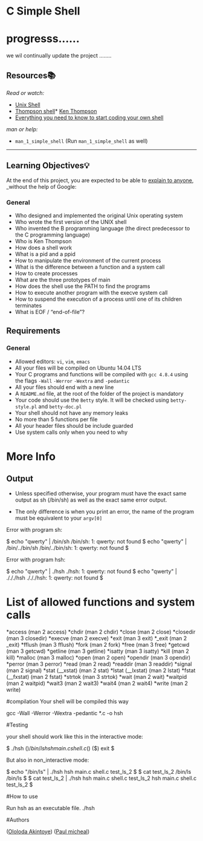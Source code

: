 # C Simple Shell
# progresss......
we wil continually update the project ........


## Resources:books:
_Read or watch:_
* [Unix Shell](https://en.wikipedia.org/wiki/Unix_shell)
* [Thompson shell](https://en.wikipedia.org/wiki/Thompson_shell)* [Ken Thompson](https://en.wikipedia.org/wiki/Ken_Thompson)
* [Everything you need to know to start coding your own shell](https://intranet.hbtn.io/concepts/64)

_man or help:_
* ```man_1_simple_shell``` (Run ```man_1_simple_shell``` as well)
---
## Learning Objectives:bulb:

At the end of this project, you are expected to be able to [explain to anyone](https://fs.blog/2012/04/feynman-technique/), _without the help of Google:
### General

* Who designed and implemented the original Unix operating system
* Who wrote the first version of the UNIX shell
* Who invented the B programming language (the direct predecessor to the C programming language)
* Who is Ken Thompson
* How does a shell work
* What is a pid and a ppid
* How to manipulate the environment of the current process
* What is the difference between a function and a system call
* How to create processes
* What are the three prototypes of main
* How does the shell use the PATH to find the programs
* How to execute another program with the execve system call
* How to suspend the execution of a process until one of its children terminates
* What is EOF / “end-of-file”?

## Requirements
### General

* Allowed editors: ```vi```, ```vim```, ```emacs```
* All your files will be compiled on Ubuntu 14.04 LTS
* Your C programs and functions will be compiled with ```gcc 4.8.4``` using the flags ```-Wall``` ```-Werror``` ```-Wextra``` and ```-pedantic```
* All your files should end with a new line
*  A ```README.md``` file, at the root of the folder of the project is mandatory
* Your code should use the ```Betty``` style. It will be checked using ```betty-style.pl``` and ```betty-doc.pl```
* Your shell should not have any memory leaks
* No more than 5 functions per file
* All your header files should be include guarded
* Use system calls only when you need to why

# More Info
## Output

* Unless specified otherwise, your program must have the exact same output as sh (/bin/sh) as well as the exact same error output.

* The only difference is when you print an error, the name of the program must be equivalent to your ```argv[0]```

Error with program sh:

$ echo "qwerty" | /bin/sh
/bin/sh: 1: qwerty: not found
$ echo "qwerty" | /bin/../bin/sh
/bin/../bin/sh: 1: qwerty: not found
$

Error with program hsh:

$ echo "qwerty" | ./hsh
./hsh: 1: qwerty: not found
$ echo "qwerty" | ./././hsh
./././hsh: 1: qwerty: not found
$

# List of allowed functions and system calls

*access (man 2 access)
*chdir (man 2 chdir)
*close (man 2 close)
*closedir (man 3 closedir)
*execve (man 2 execve)
*exit (man 3 exit) *_exit (man 2 _exit)
*fflush (man 3 fflush)
*fork (man 2 fork)
*free (man 3 free)
*getcwd (man 3 getcwd)
*getline (man 3 getline)
*isatty (man 3 isatty)
*kill (man 2 kill)
*malloc (man 3 malloc)
*open (man 2 open)
*opendir (man 3 opendir)
*perror (man 3 perror)
*read (man 2 read)
*readdir (man 3 readdir)
*signal (man 2 signal)
*stat (__xstat) (man 2 stat)
*lstat (__lxstat) (man 2 lstat)
*fstat (__fxstat) (man 2 fstat)
*strtok (man 3 strtok)
*wait (man 2 wait)
*waitpid (man 2 waitpid)
*wait3 (man 2 wait3)
*wait4 (man 2 wait4)
*write (man 2 write)

#compilation
Your shell will be compiled this way

gcc -Wall -Werror -Wextra -pedantic *.c -o hsh

#Testing 

your shell should work like this in the interactive mode:

$ ./hsh
($) /bin/ls
hsh main.c shell.c
($)
($) exit
$

But also in non_interactive mode:

$ echo "/bin/ls" | ./hsh
hsh main.c shell.c test_ls_2
$
$ cat test_ls_2
/bin/ls
/bin/ls
$
$ cat test_ls_2 | ./hsh
hsh main.c shell.c test_ls_2
hsh main.c shell.c test_ls_2
$

#How to use

Run hsh as an executable file. ./hsh 

#Authors

([Ololoda Akintoye](....))
([Paul micheal](thhps://twitter.com/trendswave_c))
